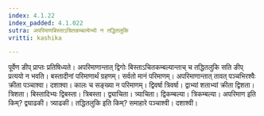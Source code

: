 ```yaml
---
index: 4.1.22
index_padded: 4.1.022
sutra: अपरिमाणबिस्ताऽचितकम्बल्येभ्यो न तद्धितलुकि
vritti: kashika

---
```

पूर्वेण ङीप् प्राप्तः प्रतिषिध्यते। अपरिमाणान्तात् द्विगोः बिस्ताऽचितकम्बल्यान्ताच् च तद्धितलुकि सति ङीप् प्रत्ययो न भवति। बस्तादीनां परिमाणार्थं ग्रहणम्। सर्वतो मानं परिमाणम्। अपरिमाणान्तात् तावत् पञ्चभिरश्वैः क्रीता पञ्चाश्वा। दशाश्वा। कालः च सङ्ख्या न परिमाणम्। द्विवर्षा त्रिवर्षा। द्वाभ्यां शताभ्यां क्रीता द्विशता। त्रिशता। बिस्तादिभ्यः द्विबस्ता। त्रिबस्ता। द्व्याचिता। त्र्याचिता। द्विकम्बल्या। त्रिकम्बल्या। अपरिमाण इति किम्? द्व्याढकी। त्र्याढकी। तद्धितलुकि इति किम्? समाहारे पञ्चाश्वी। दशाश्वी।